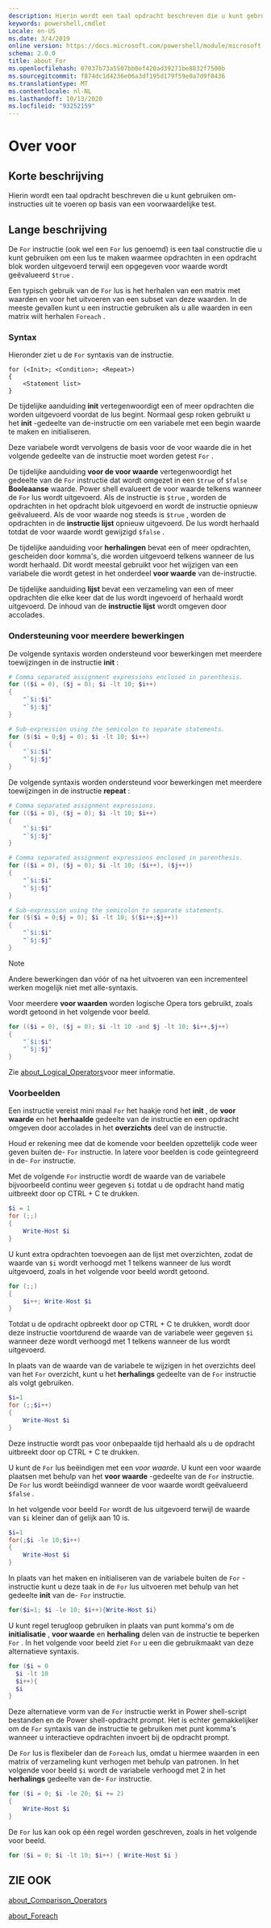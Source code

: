 ```yaml
---
description: Hierin wordt een taal opdracht beschreven die u kunt gebruiken om-instructies uit te voeren op basis van een voorwaardelijke test.
keywords: powershell,cmdlet
Locale: en-US
ms.date: 3/4/2019
online version: https://docs.microsoft.com/powershell/module/microsoft.powershell.core/about/about_for?view=powershell-7.1&WT.mc_id=ps-gethelp
schema: 2.0.0
title: about_For
ms.openlocfilehash: 07037b73a5507bb0ef420ad39271be8832f7500b
ms.sourcegitcommit: f874dc1d4236e06a3df195d179f59e0a7d9f8436
ms.translationtype: MT
ms.contentlocale: nl-NL
ms.lasthandoff: 10/13/2020
ms.locfileid: "93252159"
---
```

# <a name="about-for"></a>Over voor

## <a name="short-description"></a>Korte beschrijving
Hierin wordt een taal opdracht beschreven die u kunt gebruiken om-instructies uit te voeren op basis van een voorwaardelijke test.

## <a name="long-description"></a>Lange beschrijving

De `For` instructie (ook wel een `For` lus genoemd) is een taal constructie die u kunt gebruiken om een lus te maken waarmee opdrachten in een opdracht blok worden uitgevoerd terwijl een opgegeven voor waarde wordt geëvalueerd `$true` .

Een typisch gebruik van de `For` lus is het herhalen van een matrix met waarden en voor het uitvoeren van een subset van deze waarden. In de meeste gevallen kunt u een instructie gebruiken als u alle waarden in een matrix wilt herhalen `Foreach` .

### <a name="syntax"></a>Syntax

Hieronder ziet u de `For` syntaxis van de instructie.

```
for (<Init>; <Condition>; <Repeat>)
{
    <Statement list>
}
```

De tijdelijke aanduiding **init** vertegenwoordigt een of meer opdrachten die worden uitgevoerd voordat de lus begint. Normaal gesp roken gebruikt u het **init** -gedeelte van de-instructie om een variabele met een begin waarde te maken en initialiseren.

Deze variabele wordt vervolgens de basis voor de voor waarde die in het volgende gedeelte van de instructie moet worden getest `For` .

De tijdelijke aanduiding **voor de voor waarde** vertegenwoordigt het gedeelte van de `For` instructie dat wordt omgezet in een `$true` of `$false` **Booleaanse** waarde. Power shell evalueert de voor waarde telkens wanneer de `For` lus wordt uitgevoerd. Als de instructie is `$true` , worden de opdrachten in het opdracht blok uitgevoerd en wordt de instructie opnieuw geëvalueerd. Als de voor waarde nog steeds is `$true` , worden de opdrachten in de **instructie lijst** opnieuw uitgevoerd. De lus wordt herhaald totdat de voor waarde wordt gewijzigd `$false` .

De tijdelijke aanduiding voor **herhalingen** bevat een of meer opdrachten, gescheiden door komma's, die worden uitgevoerd telkens wanneer de lus wordt herhaald. Dit wordt meestal gebruikt voor het wijzigen van een variabele die wordt getest in het onderdeel **voor waarde** van de-instructie.

De tijdelijke aanduiding **lijst** bevat een verzameling van een of meer opdrachten die elke keer dat de lus wordt ingevoerd of herhaald wordt uitgevoerd. De inhoud van de **instructie lijst** wordt omgeven door accolades.

### <a name="support-for-multiple-operations"></a>Ondersteuning voor meerdere bewerkingen

De volgende syntaxis worden ondersteund voor bewerkingen met meerdere toewijzingen in de instructie **init** :

```powershell
# Comma separated assignment expressions enclosed in parenthesis.
for (($i = 0), ($j = 0); $i -lt 10; $i++)
{
    "`$i:$i"
    "`$j:$j"
}

# Sub-expression using the semicolon to separate statements.
for ($($i = 0;$j = 0); $i -lt 10; $i++)
{
    "`$i:$i"
    "`$j:$j"
}
```

De volgende syntaxis worden ondersteund voor bewerkingen met meerdere toewijzingen in de instructie **repeat** :

```powershell
# Comma separated assignment expressions.
for (($i = 0), ($j = 0); $i -lt 10; $i++)
{
    "`$i:$i"
    "`$j:$j"
}

# Comma separated assignment expressions enclosed in parenthesis.
for (($i = 0), ($j = 0); $i -lt 10; ($i++), ($j++))
{
    "`$i:$i"
    "`$j:$j"
}

# Sub-expression using the semicolon to separate statements.
for ($($i = 0;$j = 0); $i -lt 10; $($i++;$j++))
{
    "`$i:$i"
    "`$j:$j"
}
```

> [!NOTE]
> Andere bewerkingen dan vóór of na het uitvoeren van een incrementeel werken mogelijk niet met alle-syntaxis.

Voor meerdere **voor waarden** worden logische Opera tors gebruikt, zoals wordt getoond in het volgende voor beeld.

```powershell
for (($i = 0), ($j = 0); $i -lt 10 -and $j -lt 10; $i++,$j++)
{
    "`$i:$i"
    "`$j:$j"
}
```

Zie [about_Logical_Operators](about_Logical_Operators.md)voor meer informatie.

### <a name="examples"></a>Voorbeelden

Een instructie vereist mini maal `For` het haakje rond het **init** , de **voor waarde** en het **herhaalde** gedeelte van de instructie en een opdracht omgeven door accolades in het **overzichts** deel van de instructie.

Houd er rekening mee dat de komende voor beelden opzettelijk code weer geven buiten de- `For` instructie. In latere voor beelden is code geïntegreerd in de- `For` instructie.

Met de volgende `For` instructie wordt de waarde van de variabele bijvoorbeeld continu weer gegeven `$i` totdat u de opdracht hand matig uitbreekt door op CTRL + C te drukken.

```powershell
$i = 1
for (;;)
{
    Write-Host $i
}
```

U kunt extra opdrachten toevoegen aan de lijst met overzichten, zodat de waarde van `$i` wordt verhoogd met 1 telkens wanneer de lus wordt uitgevoerd, zoals in het volgende voor beeld wordt getoond.

```powershell
for (;;)
{
    $i++; Write-Host $i
}
```

Totdat u de opdracht opbreekt door op CTRL + C te drukken, wordt door deze instructie voortdurend de waarde van de variabele weer gegeven `$i` wanneer deze wordt verhoogd met 1 telkens wanneer de lus wordt uitgevoerd.

In plaats van de waarde van de variabele te wijzigen in het overzichts deel van het `For` overzicht, kunt u het **herhalings** gedeelte van de `For` instructie als volgt gebruiken.

```powershell
$i=1
for (;;$i++)
{
    Write-Host $i
}
```

Deze instructie wordt pas voor onbepaalde tijd herhaald als u de opdracht uitbreekt door op CTRL + C te drukken.

U kunt de `For` lus beëindigen met een *voor waarde*. U kunt een voor waarde plaatsen met behulp van het **voor waarde** -gedeelte van de `For` instructie. De `For` lus wordt beëindigd wanneer de voor waarde wordt geëvalueerd `$false` .

In het volgende voor beeld `For` wordt de lus uitgevoerd terwijl de waarde van `$i` kleiner dan of gelijk aan 10 is.

```powershell
$i=1
for(;$i -le 10;$i++)
{
    Write-Host $i
}
```

In plaats van het maken en initialiseren van de variabele buiten de `For` -instructie kunt u deze taak in de `For` lus uitvoeren met behulp van het gedeelte **init** van de- `For` instructie.

```powershell
for($i=1; $i -le 10; $i++){Write-Host $i}
```

U kunt regel terugloop gebruiken in plaats van punt komma's om de **initialisatie** , **voor waarde** en **herhaling** delen van de instructie te beperken `For` . In het volgende voor beeld ziet `For` u een die gebruikmaakt van deze alternatieve syntaxis.

```powershell
for ($i = 0
  $i -lt 10
  $i++){
  $i
}
```

Deze alternatieve vorm van de `For` instructie werkt in Power shell-script bestanden en de Power shell-opdracht prompt. Het is echter gemakkelijker om de `For` syntaxis van de instructie te gebruiken met punt komma's wanneer u interactieve opdrachten invoert bij de opdracht prompt.

De `For` lus is flexibeler dan de `Foreach` lus, omdat u hiermee waarden in een matrix of verzameling kunt verhogen met behulp van patronen. In het volgende voor beeld `$i` wordt de variabele verhoogd met 2 in het **herhalings** gedeelte van de- `For` instructie.

```powershell
for ($i = 0; $i -le 20; $i += 2)
{
    Write-Host $i
}
```

De `For` lus kan ook op één regel worden geschreven, zoals in het volgende voor beeld.

```powershell
for ($i = 0; $i -lt 10; $i++) { Write-Host $i }
```

## <a name="see-also"></a>ZIE OOK

[about_Comparison_Operators](about_Comparison_Operators.md)

[about_Foreach](about_Foreach.md)

